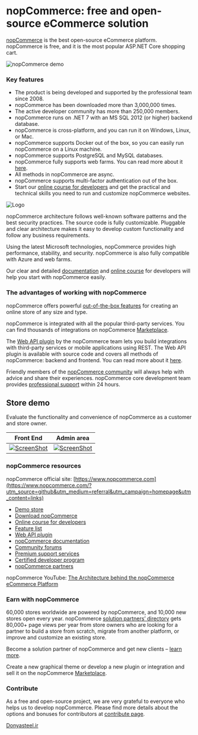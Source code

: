 ﻿﻿nopCommerce: free and open-source eCommerce solution
===========

[nopCommerce](https://www.nopcommerce.com/?utm_source=github&utm_medium=content&utm_campaign=homepage) is the best open-source eCommerce platform. nopCommerce is free, and it is the most popular ASP.NET Core shopping cart.

![nopCommerce demo](https://www.nopcommerce.com/images/github/responsive_devices_codeplex.png#v1)

### Key features ###

* The product is being developed and supported by the professional team since 2008.
* nopCommerce has been downloaded more than 3,000,000 times.
* The active developer community has more than 250,000 members.
* nopCommerce runs on .NET 7 with an MS SQL 2012 (or higher) backend database.
* nopCommerce is cross-platform, and you can run it on Windows, Linux, or Mac.
* nopCommerce supports Docker out of the box, so you can easily run nopCommerce on a Linux machine.
* nopCommerce supports PostgreSQL and MySQL databases.
* nopCommerce fully supports web farms. You can read more about it [here](https://docs.nopcommerce.com/en/developer/tutorials/web-farms.html?utm_source=github&utm_medium=referral&utm_campaign=documentation&utm_content=text).  
* All methods in nopCommerce are async.
* nopCommerce supports multi-factor authentication out of the box.
* Start our [online course for developers](https://nopcommerce.com/training?utm_source=github&utm_medium=referral&utm_campaign=course&utm_content=text) and get the practical and technical skills you need to run and customize nopCommerce websites.

![Logo](https://www.nopcommerce.com/images/github/logos.png#v2)

nopCommerce architecture follows well-known software patterns and the best security practices. The source code is fully customizable. Pluggable and clear architecture makes it easy to develop custom functionality and follow any business requirements.

Using the latest Microsoft technologies, nopCommerce provides high performance, stability, and security. nopCommerce is also fully compatible with Azure and web farms.

Our clear and detailed [documentation](https://docs.nopcommerce.com/developer/index.html?utm_source=github&utm_medium=referral&utm_campaign=documentation&utm_content=text) and [online course](https://nopcommerce.com/training?utm_source=github&utm_medium=referral&utm_campaign=course&utm_content=text) for developers will help you start with nopCommerce easily.


### The advantages of working with nopCommerce ###

nopCommerce offers powerful [out-of-the-box features](https://www.nopcommerce.com/features?utm_source=github&utm_medium=referral&utm_campaign=features&utm_content=text) for creating an online store of any size and type.

nopCommerce is integrated with all the popular third-party services. You can find thousands of integrations on nopCommerce [Marketplace](https://www.nopcommerce.com/marketplace?utm_source=github&utm_medium=referral&utm_campaign=marketplace&utm_content=text).

The [Web API plugin](https://www.nopcommerce.com/web-api?utm_source=github&utm_medium=referral&utm_campaign=WebAPI&utm_content=text) by the nopCommerce team lets you build integrations with third-party services or mobile applications using REST. The Web API plugin is available with source code and covers all methods of nopCommerce: backend and frontend. You can read more about it [here](https://www.nopcommerce.com/web-api?utm_source=github&utm_medium=referral&utm_campaign=WebAPI&utm_content=text).

Friendly members of the [nopCommerce community](https://www.nopcommerce.com/boards?utm_source=github&utm_medium=referral&utm_campaign=forum&utm_content=text) will always help with advice and share their experiences. nopCommerce core development team provides [professional support](https://www.nopcommerce.com/nopcommerce-premium-support-services?utm_source=github&utm_medium=referral&utm_campaign=premium_support&utm_content=text) within 24 hours.


## Store demo ##

Evaluate the functionality and convenience of nopCommerce as a customer and store owner.

Front End | Admin area
----|------
[![ScreenShot](https://www.nopcommerce.com/images/github/public-demo.png#v1)](https://demo.nopcommerce.com?utm_source=github&utm_medium=referral&utm_campaign=demo_store&utm_content=button) | [![ScreenShot](https://www.nopcommerce.com/images/github/admin-demo.png#v1)](https://admin-demo.nopcommerce.com/admin?utm_source=github&utm_medium=referral&utm_campaign=demo_store&utm_content=button)


### nopCommerce resources ###

nopCommerce official site: [https://www.nopcommerce.com](https://www.nopcommerce.com/?utm_source=github&utm_medium=referral&utm_campaign=homepage&utm_content=links)

* [Demo store](https://www.nopcommerce.com/demo?utm_source=github&utm_medium=referral&utm_campaign=demo_store&utm_content=links)
* [Download nopCommerce](https://www.nopcommerce.com/download-nopcommerce?utm_source=github&utm_medium=referral&utm_campaign=download_nop&utm_content=links)
* [Online course for developers](https://nopcommerce.com/training?utm_source=github&utm_medium=referral&utm_campaign=course&utm_content=links)
* [Feature list](https://www.nopcommerce.com/features?utm_source=github&utm_medium=referral&utm_campaign=features&utm_content=links)
* [Web API plugin](https://www.nopcommerce.com/web-api?utm_source=github&utm_medium=referral&utm_campaign=WebAPI&utm_content=links)
* [nopCommerce documentation](https://docs.nopcommerce.com?utm_source=github&utm_medium=referral&utm_campaign=documentation&utm_content=links)
* [Community forums](https://www.nopcommerce.com/boards?utm_source=github&utm_medium=referral&utm_campaign=forum&utm_content=links)
* [Premium support services](https://www.nopcommerce.com/nopcommerce-premium-support-services?utm_source=github&utm_medium=referral&utm_campaign=premium_support&utm_content=links)
* [Certified developer program](https://www.nopcommerce.com/certified-developer-program?utm_source=github&utm_medium=referral&utm_campaign=certified_developer&utm_content=links)
* [nopCommerce partners](https://www.nopcommerce.com/partners?utm_source=github&utm_medium=referral&utm_campaign=solution_partners&utm_content=links)

nopCommerce YouTube: [The Architecture behind the nopCommerce eCommerce Platform](https://www.youtube.com/watch?v=6gLbizzSA9o&list=PLnL_aDfmRHwtJmzeA7SxrpH3-XDY2ue0a)


### Earn with nopCommerce ###

60,000 stores worldwide are powered by nopCommerce, and 10,000 new stores open every year. nopCommerce [solution partners’ directory](https://www.nopcommerce.com/partners?utm_source=github&utm_medium=referral&utm_campaign=solution_partners&utm_content=text_become_partner) gets 80,000+ page views per year from store owners who are looking for a partner to build a store from scratch, migrate from another platform, or improve and customize an existing store.

Become a solution partner of nopCommerce and get new clients – [learn more](https://www.nopcommerce.com/become-partner?utm_source=github&utm_medium=referral&utm_campaign=become-partner&utm_content=learn_more).

Create a new graphical theme or develop a new plugin or integration and sell it on the nopCommerce [Marketplace](https://www.nopcommerce.com/marketplace?utm_source=github&utm_medium=referral&utm_campaign=marketplace&utm_content=text_sell_on_marketplace).


### Contribute ###

As a free and open-source project, we are very grateful to everyone who helps us to develop nopCommerce. Please find more details about the options and bonuses for contributors at [contribute page](https://www.nopcommerce.com/contribute?utm_source=github&utm_medium=referral&utm_campaign=contribute&utm_content=text).

 [Donyasteel.ir](https://Donyasteel.ir)

